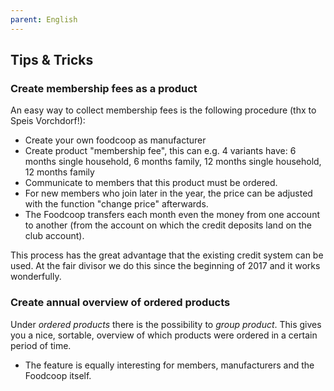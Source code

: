 ```yaml
---
parent: English
---
```

## Tips & Tricks

### Create membership fees as a product

An easy way to collect membership fees is the following procedure (thx to Speis Vorchdorf!):

* Create your own foodcoop as manufacturer
* Create product "membership fee", this can e.g. 4 variants have: 6 months single household, 6 months family, 12 months single household, 12 months family
* Communicate to members that this product must be ordered.
* For new members who join later in the year, the price can be adjusted with the function "change price" afterwards.
* The Foodcoop transfers each month even the money from one account to another (from the account on which the credit deposits land on the club account).

This process has the great advantage that the existing credit system can be used. At the fair divisor we do this since the beginning of 2017 and it works wonderfully.

### Create annual overview of ordered products

Under *ordered products* there is the possibility to *group product*. This gives you a nice, sortable, overview of which products were ordered in a certain period of time.

* The feature is equally interesting for members, manufacturers and the Foodcoop itself.